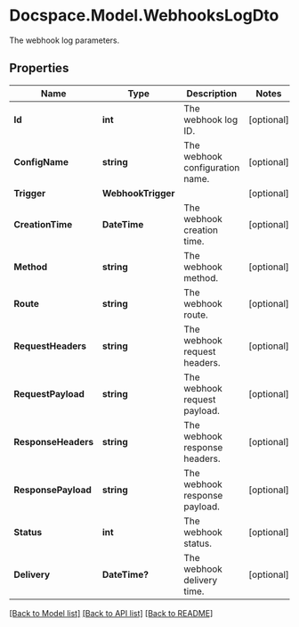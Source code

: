 # Docspace.Model.WebhooksLogDto
The webhook log parameters.

## Properties

Name | Type | Description | Notes
------------ | ------------- | ------------- | -------------
**Id** | **int** | The webhook log ID. | [optional] 
**ConfigName** | **string** | The webhook configuration name. | [optional] 
**Trigger** | **WebhookTrigger** |  | [optional] 
**CreationTime** | **DateTime** | The webhook creation time. | [optional] 
**Method** | **string** | The webhook method. | [optional] 
**Route** | **string** | The webhook route. | [optional] 
**RequestHeaders** | **string** | The webhook request headers. | [optional] 
**RequestPayload** | **string** | The webhook request payload. | [optional] 
**ResponseHeaders** | **string** | The webhook response headers. | [optional] 
**ResponsePayload** | **string** | The webhook response payload. | [optional] 
**Status** | **int** | The webhook status. | [optional] 
**Delivery** | **DateTime?** | The webhook delivery time. | [optional] 

[[Back to Model list]](../README.md#documentation-for-models) [[Back to API list]](../README.md#documentation-for-api-endpoints) [[Back to README]](../README.md)

